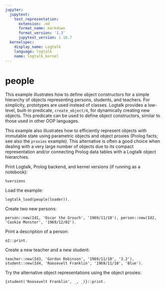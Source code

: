 ```yaml
---
jupyter:
  jupytext:
    text_representation:
      extension: .md
      format_name: markdown
      format_version: '1.3'
      jupytext_version: 1.16.7
  kernelspec:
    display_name: Logtalk
    language: logtalk
    name: logtalk_kernel
---
```


<!--
________________________________________________________________________

This file is part of Logtalk <https://logtalk.org/>  
SPDX-FileCopyrightText: 1998-2025 Paulo Moura <pmoura@logtalk.org>  
SPDX-License-Identifier: Apache-2.0

Licensed under the Apache License, Version 2.0 (the "License");
you may not use this file except in compliance with the License.
You may obtain a copy of the License at

    http://www.apache.org/licenses/LICENSE-2.0

Unless required by applicable law or agreed to in writing, software
distributed under the License is distributed on an "AS IS" BASIS,
WITHOUT WARRANTIES OR CONDITIONS OF ANY KIND, either express or implied.
See the License for the specific language governing permissions and
limitations under the License.
________________________________________________________________________
-->

# people

This example illustrates how to define object constructors for a simple
hierarchy of objects representing persons, students, and teachers. For
simplicity, prototypes are used instead of classes. Logtalk provides a
low-level, built-in predicate, `create_object/4`, for dynamically creating
new objects. This predicate can be used to define object constructors,
similar to those used in other OOP languages.

This example also illustrates how to efficiently represent objects with
immutable state using parametric objects and object proxies (Prolog facts;
see also the `proxies` example). This alternative is often a good choice
when dealing with a very large number of objects due to its compact
representation and/or connecting Prolog data tables with a Logtalk object
hierarchies.

Print Logtalk, Prolog backend, and kernel versions (if running as a notebook):

```logtalk
%versions
```

Load the example:

```logtalk
logtalk_load(people(loader)).
```

Create two new persons:

```logtalk
person::new(Id1, 'Oscar the Grouch', '1969/11/10'), person::new(Id2, 'Cookie Monster', '1969/12/02').
```

<!--
Id1 = o1, Id2 = o2.
-->

Print a description of a person:

```logtalk
o2::print.
```

<!--
Name:      Oscar the Grouch
Birth:     1969/11/10
true.
-->

Create a new teacher and a new student:

```logtalk
teacher::new(Id3, 'Gordon Robinson', '1969/11/10', '3.2'), student::new(Id4, 'Roosevelt Franklin', '1969/11/10', 'Blue').
```

<!--
Id3 = o3, Id4 = o4.

Print a description of a student:

```logtalk
o4::print.
```

<!--
Name:      Roosevelt Franklin
Birth:     1969/11/10
Dormitory: Blue
true.
-->

Try the alternative object representations using the object proxies:

```logtalk
{student('Roosevelt Franklin', _, _)}::print.
```

<!--
Name:      Roosevelt Franklin
Birth:     1969/11/10
Dormitory: Blue
true.
-->

